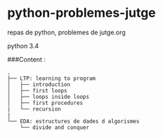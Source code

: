 
python-problemes-jutge
======================

repas de python, problemes de jutge.org

python 3.4

###Content : 
```
.
├── LTP: learning to program
│   ├── introduction
│   ├── first loops
│   ├── loops inside loops
│   ├── first procedures
|   └── recursion
|
└── EDA: estructures de dades d algorismes
    └── divide and conquer
```


